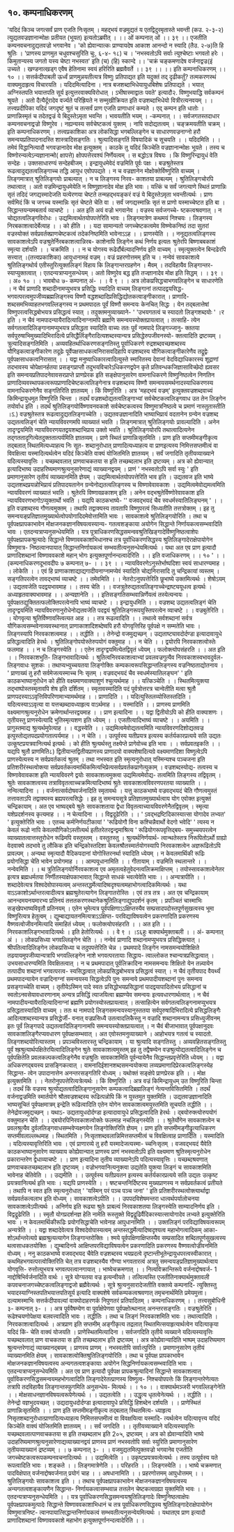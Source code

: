 ## १०. कम्पनाधिकरणम्
'यदिदं किञ्च जगत्सर्वं प्राण एजति निःसृतम् ।
महद्भयं वज्रमुद्यतं य एतद्विदुरमृतास्ते भवन्ती (कउ. २-३-२)
त्युद्यतवज्रज्ञानान्मोक्षः प्रतीयत (भूयत) इत्यतोऽब्रवीत् ।
।। ओं कम्पनात् ओं ।। ३९ ।।
एजतीति कम्पनवचनादुद्यतवज्रो भगवानेव । 'को ह्येवान्यात्कः प्राण्यायदेष
आकाश आनन्दो न स्यादि (तैउ. २-७)ति हि श्रुतिः । 'प्राणस्य प्राणमुत
चधुवश्चसुरिति चुः, ६-४- १८) च ।
'नभस्वतोऽपि सर्वाः त्युश्चेष्टाः भगवतो हरेः ।
किमुतान्यस्य जगतो यस्य चेष्टा नभस्वत' इति (च) (हि) स्कान्दे ।।
'चक्रं चङ्कमणादेष वर्जनाद्वज्र(इं उच्यते ।
खण्डनात्खड्ग एवैष हेतिनामा स्वयं हरिरिति ब्रह्मवैवर्ते ।। ३९ ।।
।। इति कम्पनाधिकरणम् ।। १० ।।
सत्तर्कदीपाबली
ऊर्ध्वं प्राणमुन्नयतीत्यत्र विष्णुः प्रतिपाद्यत इति यदुक्तं तद् दृढीकर्तुं? तत्मकरणस्थं
वाक्यमुदाहृत्य विचारयति । यदिदमित्यादिना । नात्र बजशब्दाभिधेयायुधबिशेषः प्रतिपाद्यते ।
भयात् अग्निस्तपति भयात्तपति सूर्य इत्युत्तरवाक्यविरोधात् । ऽभीषास्माद्वातः पवते' इत्यादौ२.
विष्णुभयाद्धि सर्वकम्पनं श्रूयते । अतो दैत्यैर्दूरादेव वर्ज्यते परिह्रियते न सम्मुखीक्रियत इति
वज्रशब्दाभिधेयो वित्रीरत्यनवयम् । ।
तत्त्वप्रदीपिका
यदिदं जगदृष्टं श्रुतं च तत्सर्वं प्राण एजति प्राणाधारं कम्पते । एद् कम्पन इति धातोः ।
प्राणान्निस्मृतं च तदेतद्वज्रं ये बिदुस्तेऽमृता भवन्ति । भावयतीति भयम् । -कम्पनात् । ।
सर्वजगतस्तदाधार कम्पनवचनाद्वज्रो विष्णुरेव । नह्यन्यस्य सर्वचेष्टकत्वं युक्तम् । नापि
सदोद्यतत्वम् । चङ्क्रमयतीति चक्रम् । इति कम्पनाधिकरणम् ।
तत्त्वप्रकाशिका
अत्र लोकसिद्धा भगबल्लिङ्गेन च साधारणवज्रनाग्नो हरौ समन्वयप्रतिपादनादस्ति
शास्त्रादिसङ्गतिः । श्रुत्यादिसङ्गतिं विषयादिकं च सूचयति । । यदिदमिति । । तमेवं विद्धानित्यादौ
भगवज्रानादेव मोक्ष इत्युक्तम् । काठके तु यदिदं किञ्चेति वज्रज्ञानान्मोक्षः भूयते । तस्य च
विष्णोरन्यत्वेऽन्यज्ञानान्मो( क्षापत्ते) क्षोपपत्तेरवश्यं निर्णेयत्वम् । स बद्धोऽत्र विषयः । कि
विष्णुरिन्द्रायुधं वेति सन्देहः । उक्तसाधारण्यं सन्देहबीजम् । इन्द्रायुधमेवेदं वज्रमिति पूर्वः
पक्षः । बज्रश्रुतेस्तत्र रूढत्वादुद्यतत्वलिङ्गाच्च तद्धि आयुध एवोपपद्यते । न च वज्रज्ञानेन
मोक्षोक्तेर्विष्णुरिति वाच्यम् । लिङ्गमात्रात् श्रुतिलिङ्गयोः प्राबल्यात् । न च लिङ्गस्य निरव-
काशतया प्राबल्यम् । श्रुतिलिङ्गचोरपि तथात्वात् । अतो वज्रमिन्द्रायुधमेयेति न विष्णुज्ञानादेव
मोक्ष इति भावः । यत्किं च सर्वं जगत्याणे स्थितं प्राणान्निः सृतं तदिदं जगद्यस्मादेजति
यत्येरणया चेष्टते तन्महद्भयङ्करं वज्रं ये बिदुस्तेऽमृता भवन्तीत्यर्थः । प्राणः सर्वमिदं किं च
जगच्च यस्मान्निः सृतं चेष्टते चेति वा । सर्वं जगद्यस्मान्निः सृतं स प्राणो यस्माच्चेष्टत इति बा ।
सिद्धान्तयन्यमबतार्य व्याचष्टे । । अत इति अयं वज्रो भगवानेव । वज्रस्य सर्वजगच्चे-
ष्टकत्वश्रवणात् । न चोद्यतत्वलिङ्गविरोधः । उद्यमित्वार्थतयोपपत्तेरिति भावः । लिङ्गमात्रेण
कथमयं निश्चयः । लिङ्गस्य निरबकाशत्वादेर्बेत्याह । । को हीति । । यदा सामान्यतो
जगच्चेष्टकत्वमेव विष्ण्वेकनिष्ठं तदा सुतरां वज्रस्योक्तं सर्वप्रवर्तक्प्राणचेष्टकत्वं तदेकनिष्ठमिति
भावेनाऽऽह । । प्राणस्येति । । ननूद्यतत्वलिङ्गस्य सावकाशत्वेऽपि वज्रश्रुतेर्निरबकाशत्वान्निरब-
काशेनापि लिङ्गेन कथं निर्णय इत्यतः श्रुतेरपि बिष्णाबबकाशं स्मृत्या दर्शयति । । चक्रमिति । । न
च योगस्य रूढेर्दौर्बल्यादनिर्णय इति वाच्यम् । स्मृत्युक्तत्वेन बिन्दढेरपि सत्त्वात् ।(तत्त्वप्रकाशिका)
आयुधानामहं वज्रम् । वज्रं प्रहरणोत्तमम् इति च । नन्वेवं सावकाशत्वे श्रुतिलिङ्गथोर्य
एतीस्तुरित्युक्तलिङ्गं विहाय कि लिङ्गान्तरग्रहणेन । मैवम् । तदविहायैव लिङ्गान्तर-
स्याप्युक्तत्वात् । एतदन्यत्राप्यनुसन्धेयम् । अतो विष्णुरेव बद्ध इति तज्ज्ञानादेव मोक्ष इति
सिद्धम् । । ३९ । । अ० १० । ।
भावबोधः
७- कम्पनात् अं- । । वे ९ । । अत्र लोकप्रसिद्धचाभगवलिङ्गेन च साधारणेति । न चैवं
प्राणादि शब्दादीनामप्युभयत्र प्रसिद्धिः स्यादिति वाच्यम् लिङ्गानां तत्पादद्वयसिद्ध-
भगवत्परत्वमुपजीव्यब्रह्मलिङ्गस्य विष्णौ वद्धशब्दादिप्रसिद्धिद्योतकत्वाङ्गीकारात् । प्राणादि-
शब्दसमभिव्याहतभगवल्लिङ्गस्य न प्रथमपादतः पूर्वं विष्णौ समन्वयः केनचित् सिद्धः । येन
तद्बलात्तेषां विष्णुपरत्वसिद्धबोभयत्र प्रसिद्धत्वं स्यात् । तदुक्तमनुव्याख्याने-
' 'उभयगतत्वं च स्यादतो लिङ्गशब्दयोः ' ।र
इति । न चैवं नामपादन्यायैरादित्यादिनाग्नामपि ब्रह्मणि समन्वयस्योक्तप्रायत्वात् । तत्साहि-
त्येन सर्वगतत्वादिलिङ्गानामप्युभयत्र प्रसिद्धता स्यादिति वाच्यः ततः पूर्वं नामपादे लिङ्गज्जानु-
क्ततया सर्वपुरुषाभिमुख्यादिभिरादित्ये प्रसिद्धैर्लिङ्गैरादित्यशब्दस्यान्यत्र प्रसिद्धेरुपजीवनस्यो-
क्तत्वादिति द्रष्टव्यम् । त्रुत्यादिसङ्गतिमिति । अव्यवहितर्थाधिकरणसङ्गतिस्तु पूर्वाधिकरणे
रुद्रशब्दवच्छशब्दस्य यौगिइकत्वाङ्गीकारेण तदूढेः पूर्वेपक्षसाधकत्वनिरासवदिहापि वज्रशब्दस्य
यौगिकत्वाङ्गीकारेणैव तद्रूद्वेः पूर्वपक्षसाधकत्वनिरासात् । ।
यद्वा मनुष्याधिकारत्वादित्युस्ते स्मारितस्य देवानां वेदविद्याधिकारस्य शूद्राणां तदभावस्य
चोपेक्षानर्हतया प्रसङ्गप्राप्तौ तदुभयविचारेऽधिकरणद्वपेन कृते प्रतिवन्धकजिज्ञासाविच्छेदो
ह्यवसर इति समन्वयप्रतिपादनेवावसरप्राप्ते प्राणप्रेरक इति सङ्क्षेपानुसारेण वामनाधिकरणे
विष्णुनिष्ठत्वेन निणतिन प्राणादिव्यवस्थापकत्वरूपप्राणादिचेष्टकत्वलिङ्गेनात्र वज्रशब्दस्य
विष्णौ समन्वयसमर्थनादस्याधिकरणस्य वामनाधिकरणेनैव सङ्गतिरिति ज्ञातव्यम् । किं
विष्णुरिति । अत्र 'महद्भयं वज्रम्' इत्युक्तवज्रशब्दवाच्यं किमिन्द्रायुधमुत विष्णुरिति चिन्ता ।
तदर्थं वज्रशब्दोद्यतत्वलिङ्गाभ्यां सर्वचेष्टकत्वलिङ्गवाध उत तेन लिङ्गेन तयोर्वाध इति । तदर्थं
श्रुतिलिङ्गयोर्विष्णावनवकाशे सर्वचेष्टकत्वस्य विष्णुमात्रनिष्ठत्वे च प्रमाणं नास्तुतास्तीति ।ऽ.)
वज्रश्रुतेस्तत्र रूढत्वादुद्यतलिङ्गाच्चेति । उद्यतवज्रज्ञानादिति भाष्याभिप्रायं वदतानेन ग्रन्येन
वज्रशब्द उद्यतत्वलिङ्गं चेति न्यायविवरणमपि व्याख्यातं भवति । लिङ्गमात्रात् श्रुतिलिङ्गयोः
प्रावल्यादिति । अनेन तादृग्द्वयमिति न्यायविवरणयतद्वयशब्दाभिप्राय उक्तो भवति ।
श्रुतिलिङ्गयोरपि तथात्वादित्यनेन तद्गततादृगित्येतदुक्ततात्पर्यमिति ज्ञातव्यम् । प्राणे स्थितं
प्राणान्निःसृतमिति । प्राण इति सप्तमीमङ्गीकृत्य तद्बलात् स्थितमित्यध्याहत्य निः सूत-
शब्दानुरोधात् प्राणादित्यध्याहत्य वा प्राणइत्यस्य निमित्तसप्तमीत्वं वा विवक्षित्वा
यस्मादित्यर्थत्वेन यदिदं किञ्चेति वाक्यं योजितमिति ज्ञातव्यम् । सर्वं जगादिति तृतीयव्याख्याने
यदित्यस्यावृत्तिः । यच्छब्दवलात् प्राणवाचकतया स इति तच्छब्दलाभ इति द्रष्टव्यम् । अत्र को
ह्येवान्यात् इत्यादिभाष्य उदाहरिष्यमाणश्रुत्यनुसारेणाद्यं व्याख्यानद्वयम् । प्राणं ' नभस्वतोऽपि
सर्वा स्युः ' इति प्रमाणानुसारेण तृतीयं व्याख्यानमिति ज्ञेयम् । उद्यमित्वार्थतयोपपत्तेरिति भाव
इति । उद्यतवज इति भाष्ये उद्यतशब्दप्रयन्नोभिप्रायं प्रतिपादयतानेन ग्रन्येनोद्यतत्वलिङ्गस्य च
विष्णावेवावकाशः । उद्यमित्वमेवोद्यमत्वमिति न्यायविवरणं व्याख्यातं भवति । श्रुतेरपि
विष्णावव्रकाशम् इति । अनेन वद्भश्रुतेर्विष्णोरेवावकाश इति न्यायविवरणभागोऽप्युक्तार्थो
भवति । यद्यपि काठकभाष्ये-
'' वजवद्भयदं चैव स्वधर्मस्यातिलिङ्घनम् ' । ।
इति वज्रशब्दस्य गौणत्वमुक्तम् । तथापि तद्वाक्यस्य तावतापि विष्णुपरत्वं सिध्यतीति
तत्तत्रोक्तम् । इह तु समन्वयङ्प्रतिज्ञातमुख्यार्थत्वोपयोगादिदमेवोत्तामिति भावः ।
सावकाशत्वे श्रुतिलिङ्गयोरिति । तथा च पूर्वपक्षप्रापकाभावेन मोक्षजनकज्ञानविषयत्वस्यान्य-
गतत्वशङ्काया अयोगेन सिद्धान्ते निर्णायकत्वसम्भवादिति भावः । एतदन्यत्राप्यनुसन्धेयमिति ।
यत्र पूत्राधिकरणसिद्धसमन्ववश्रुतिखिङ्गादेर्विष्णुनिष्ठत्वाशेपः पूर्वपक्षप्रापकश्रुत्यादेः सिद्धान्ते
विष्णाववकाशभिधानश्च तत्र पूर्वाधिकरणसिद्धस्य श्रुतिलिङ्गादेराक्षेपायोगेन विष्णुमात्र-
निष्ठत्वानपायात् सिद्धान्तनिर्णायकत्वं सम्भवतीत्यनुसन्धेयमित्यर्थः । यथा अत एव प्राण
इत्यादौ प्राणादिशब्दानां विष्णाववकाशे महान् भोगः इत्युक्तपूर्णानन्दत्वादेरिति । । इति
वजाधिकरणम् । । १० ' । । (कम्पनाधिकरणदूभावदीपः
७ कम्पनात् ७- । । ३९ । । न्यायविवरणेऽनुस्तेर्भाष्पदिशा स्वयं साधारण्यमाह । । लोकेति
। । एवं हि प्राणाकाशाद्याद्यगादीयनाग्नामप्येवं स्यादिति चोद्यनिरासादि तु चन्द्रिकायां व्यस्तम् ।
सङ्गतिपरत्वेन तावद्भाष्यं व्याचष्टे । । तमेवमिति । । नेतरोऽनुपपत्तेरिति छूभाष्ये उक्तमित्यर्थः ।
शेषोऽयम् । उद्यतवजेति पदद्वयभावमाह । । तस्य चेति । । वजत्रुतेरुद्यतत्वलिङ्गाच्चेन्द्राष्ट्ययूधत्व
इत्यर्थः । अध्याहृतवाक्यभावमाह । । अन्यज्ञानेति । । इतिसङ्गतिसम्भवान्निर्णेयत्वं तस्येत्यन्वयः ।
पूर्वपक्षतद्युक्तितत्फलोक्तिपरत्वेनापि भाष्यं व्याचष्टे । । इन्द्रायुधमिति । । वज्रशब्द उद्यतत्वलिङ्गं
चेति तादृग्द्वयमिति न्यायविवरणानुरोधेनोद्यतवजेति पदद्वयं श्रुतिलिङ्गरूपयुस्तिपरत्वेन व्याचष्टे
। । वज्रबुतेरिति । । योगवृत्या श्रुतिर्विष्णावस्त्वित्यत आह । । तत्र रूढत्वादिति । । तथात्वे
सर्वशब्दानां सर्वत्र यौगिकत्वसम्भवेनाव्यवस्थानात् प्राणाकाशादिशब्देष्वपि हरौ योगवृत्तिरिह
पूर्वपक्षे न सम्मतेति भावः । लिङ्गस्यापि निरवकाशत्वमाह । । तद्धीति । । तेनेन्द्रो वजमुद्यच्छन् ।
उद्यताष्ट्यावदोर्दण्डा इत्यादावायुधे प्रसिद्धत्वादिति हेरर्थः । श्रुतिलिङ्गोपयोस्तेरुपयोगं वक्तुमाह । ।
न चेति । । द्वयोरपि निरवकाशत्वोस्तेः फलमाह । । न च लिङ्गस्येति । । एतेन
तादृग्द्वयमित्येतद्विवृतं ध्येयम् । फलोक्त्योपसंहरति । । अत इति । । निरवकाशभुति-
लिङ्गभावादित्यर्थः । श्रुतित्वनिरवकाशत्वाभ्यां प्रवलवज्रगुत्यैव निरवकाशस्वभावदुर्वल-
लिङ्गवाधः सुशकः । तथाप्यभ्युच्चयतया लिङ्गोक्तिः कम्पकत्वरूपसिद्धान्तलिङ्गस्य
वज्रनिष्ठताद्योतनाय । ' प्राणाख्यं तु हरौ सर्वमेजत्यस्माच्च निः सृतम् । वज्रवद्भयदं चैव
स्वधर्मस्यातिलङ्घन' ' इति काठकभाष्यानुरोधेन को हीति वक्ष्यमाणवाक्याशुणं श्चुत्यर्थमाह । ।
यत्किञ्चेति । । स्थितमित्युक्त्या तद्भाष्पोस्तस्मृतावपि शेष इति दर्शितम् । स्मृतावस्मादिति पदं
पूर्वत्रोत्तरत्र चान्वेतीति मत्वा श्रुतौ प्राणपदस्याऽऽवृत्तिविपरिणामाभ्यामर्थमाह । । प्राणादिति । ।
यदित्युस्तिलव्योस्तिस्तदिति । यदित्यस्याऽऽवृत्या वा यत्तच्छब्दावध्याहृत्य वाऽर्थमाह । ।
यस्मादिति । । प्राणस्य प्राणमिति वक्ष्यमाणश्रुत्यनुरोधेन क्रमेणार्थान्तरद्वयमाह । । प्राण इत्यादिना
। । यद्वा द्वितीयोऽपि को हीति वाक्याशणः । तृतीयस्तु प्राणस्येत्यादि भुतिस्मृत्यशण इति
ध्येयम् । । एजतीत्यादिभाष्यं व्याचष्टे । । अयमिति । । प्रागुस्तमाद्य श्रुत्यर्थमुपेत्याह । । वद्धस्येति । ।
उद्यमित्वमेवोद्यतत्वमिति न्यायविवरणदिशोद्यतवज्र इत्पुस्तोद्यतपदप्रयोगतात्पर्यमाह । । न चेति । ।
उत्पूर्वस्य यतीप्रयत्र इत्यस्य कर्तर्यकारप्रत्यये सति उद्यतः उत्कूष्टप्रयत्रवानित्यर्थ इत्यर्थः । को
हीति श्रुत्यर्थस्तु तक्ष्येप्ते प्रागेवोच्च इति भावः । । सर्वप्रवतइकति । । यद्यपि श्रुतौ प्राणमिति८)
द्वितीयान्तद्वितीयप्राणस्य प्राणादयो वाक्यशेषादित्यग्रे वक्ष्यमाणदिशा विष्णुत्वेऽपि प्राणस्येत्यस्य
न सर्वप्रवर्तकत्वं श्रुतम् । तथा नभस्वत इति स्मृत्यनुरोधात् यस्मिन्यश्च पञ्चजना इति
प्रतिशरीरंस्थत्वोक्त्या सर्वप्रवर्तकत्वमार्थिकमित्यभिप्रेत्यसर्वप्रवर्तकप्राणेत्युकाम् । वज्रशब्दस्योद्य-
तत्वस्य च विष्णावेवावकाश इति न्यायविवरणे द्वयोः सावकाशत्वमुक्त्वा उद्यमित्वमेवोद्य-
तत्वमिति लिङ्गस्य तद्विवृतम् । श्रुतेः सावकाशत्वस्य तत्राविवृतत्वाच्चक्रमित्यादिभाष्यं श्रुतेः
सावकाशत्वविवरणपरतया व्याख्याति । । नन्वित्यादिना । । वर्जनात्सर्वदोषवर्जनादिति स्मृतावर्थः ।
यत्तु काठकभाष्ये वज्रवद्भयदं चेति गौणत्वमुस्तं तत्तावताऽपि तद्वाक्यस्य ब्रह्यपरत्वसिद्धेः । इह
तु समन्वयसूत्रे प्रतिज्ञातमुख्यार्थत्वाय योग एवोक्त इत्युक्तं चन्द्रिकायाम् । अत एव भाष्यद्बये
श्रुतेः सावकाशताया द्वेधा विवृतत्वाच्यायविवरणेनैतद्विवृतम् । स्मृत्या यशेप्रदर्शनस्य कृत्यमाह
। । न चेत्यादिना । । विद्वदूढेरिति । । ' ऽवद्भद्रष्टिदिकास्यात्सा योगादेव लभ्यत' ' इत्युक्तेरिति
भावः । एतच्च कर्मनिर्णयटीकायां ' 'रूढियोगौ विना कश्चिन्नैवार्थो वेदगो भवेदि' ' त्यस्य न
केवलं रूढो नापि केवलयौगिकोऽस्तीत्यर्थ इतीतरेतरद्वन्द्वमाश्रित्य ' रूढियोगरूपवृत्तिद्बय-
समुच्चयपरत्वेन व्याख्यातत्वात्तस्तुरोधेन रूढिमपि वस्तुस्तम् । वस्तुतस्तु । श्रुत्यर्थनिर्णयार्थ-
त्वान्थतेस्तत्र निरूपितोऽर्थो ग्राह्यो वेदवाक्ये तदभावे तु लौकिक इति चन्द्रिकोस्तदिशा
केवलश्रौतस्मार्तयोगस्यापि निरवकाशत्वेन अज्ञरूढितोऽपि प्रावल्पम् । अन्यथा स्मृत्यादौ
वैदिकपदानां योगोस्तिरनर्था स्यादिति ध्येयम् । न केवलमार्थिकी रूढिः प्रयोगसिद्धा चेति
भावेन प्रयोगमाह । । आम्पयूधानामिति । । गीतायाम् । वज्रमिति स्थलान्तरे । । नन्वेवमिति । । थ
त्रुतिलिङ्गयोर्निरवकाशत्व एव अमृतत्वहेतुवेदनत्वलिक्रमाक्षिप्तम् । तयोस्सावकाशत्वेनेतर इत्यत्र
ब्रह्मधर्मतया निर्णीतस्याक्षेपकाभावात् सिद्धान्ते साधकं भवत्येवेति भावः । । अन्यत्रापीति । ।
शब्दादेवेत्यत्र विश्वदेवोपास्यत्वम् अन्तस्तद्धर्मेत्यादिष्वदृश्यत्वमहाभोगत्वादिकमित्यर्थः । यथा
वाऽऽकाशोऽर्थान्तरत्वादीत्यत्र ब्रह्मश्रुतेरत्यागेन लिङ्गातरोस्तिः । एवं तत्र तत्र । अत एव
चन्द्रिकायाम् आनन्दमयनयमारभ्य प्रतिनयं तत्ततकरणस्थानेकश्रुतिलिङ्गाद्युपदर्शनं कृतम् ।
प्रपञ्चितं चास्माभिः सङ्खेपभाष्यविवृतौ प्रतिनयम् । एतेन भूमेत्यत्र पूर्वपक्षिणाऽऽक्षिप्तस्यैव
सम्प्रसादपदोस्तपूर्णसुखत्वस्य भूमा विष्णुरित्यत्र हेतुत्वम् । द्युम्बाद्यायतनमित्यत्राऽऽक्षिप्त-
परविद्याविषयत्वेन प्रकरणादिति प्रकरणस्य वैष्णवत्वोजीवनमित्यादि समाहितं ध्येयम् ।
फलोक्त्योपसंहरति । । अत इति । । निरवकाशलिङ्गभावादित्यर्थः । इति हेतोरित्यर्थः । । वे ९ । ।ऽ६हुः
बाक्यार्थमुक्ताबली
। । अं- कम्पनात् अं । । लोकप्रसिध्या भगवल्लिङ्गेन चेति । । नन्वेवं प्राणादि शब्दानामप्युभयत्र
प्रसिद्धिक्त्यात् । श्रीपतित्वादिलिङ्गेन लोकप्रसिध्या च तदुपपत्तेरिति चेन्न । प्रथमपादे लिङ्गेन
नामसमन्वयोशिक्षिते तढयायमुपजीव्यान्यत्रापि भगवल्लिङ्गेन नाशे भगवत्परतायाः सिद्धाय-
त्वाल्लोकत श्चान्यत्रप्रसिद्धत्वात् । उभयसाधारण्यमिति विवक्षितत्वात् । न च प्रथमपादात्
पूर्वलिक्रादिना नामसमन्वयः शिक्षितो येन तन्न्यायेन तत्पादीय शब्दानां भगवत्परत्व-
स्यसिद्धत्वात् लोकप्रसिद्धबोभयत्र प्रसिद्धत्वं स्यात् । न चैवं तृतीयपाद वैयर्थ्यं प्रथमपादन्यायेन
वज्रादिनाग्नां समन्वयस्य सिद्धत्वेऽपि पुनः समन्वये प्रथमपादीयशब्दानां पुनः समन्वय
प्रसङ्गाच्चेति वाच्यम् । तृतीयेऽस्मिन् पादे स्वतः प्रसिद्धोभयप्रसिद्धानां पादद्वयापादितोभय
प्रसिद्धानां च स्वतोऽनवसेयावधारणानाम् अन्यत्र प्रसिद्धिं त्याजयित्वा ब्रह्मण्येव समन्वयः
इत्यवधारणार्थत्वात् । न चैवं नामपादीयन्यायैरादित्यादिनाग्नां ब्रह्मणि प्रयोगस्योस्तप्रायत्वात् ।
तत्साहित्येन सर्वगतत्वलिङ्गनामप्युभयत्र प्रसिद्धतास्यादिति वाच्यम् । ततः थ नामपादे
लिङ्गसमन्वयस्यानुस्ततया सर्वपुरुषादिभिरादित्ये प्रसिद्धलिङ्गैः आदित्यशब्दस्यान्यत्र प्रसिद्धेर्जी-
वनात् वज्रप्रसिध्यै उतत्वादलिकैस्तु न वज्रादि शब्दानामन्यत्र प्रसिध्युजीवनम् इतः पूर्वं
लिङ्गपादे उद्यतत्वादिलिङ्गानामपि समन्वयस्योक्तप्रायत्वात् । न चैवं बीजाभावात् पूर्वपक्षानुदवः
सावकाशलिङ्गैरप्यवधारण पूर्वपक्षसम्भवात् । अत एवोस्तमनुव्याख्याने । आहोभयत्र गतत्वं च
स्यादतो. लिङ्गशब्दयोरित्यास्ताम् । प्रपञ्चविस्तारस्तु चन्द्रिकायाम् । या श्रुत्यादि सङ्गतिस्तु ।
अव्यवहितसङ्गतिस्तु पूर्वं श्ह्रश्रुत्यार्थपक्षितेरयित्वादिलिङ्गेन श्रुतेः सावकाशत्वमुस्तम् इह तु
तद्वैषम्येन वज्रश्रुत्योद्यतत्वादिलिङ्गेन च पूर्वपक्षितेति प्रवलकल्पकत्वलिङ्गेनैव वज्रश्रुतिः
सावकाशमिति पूर्वन्यायेनैव सिद्धान्तप्रवृत्तेरिति ध्येयम् । । यद्वा अधिकरणद्बयस्य
प्रासङ्गिकत्वात् । वामनादिईशानशब्दसमन्वयोक्त्या लव्यप्रमाणादिप्रेरकत्वलिङ्गस्येह सिद्धान्त-
त्वेन उपादानात्तेन अनन्तरसङ्गतिरि वोध्यम् । यथोक्तं सङ्क्षेपे प्राणप्रेरक इति । । मोक्ष
इत्युक्तमिति । । नेतरोनुपपत्तेरित्यत्रेत्यर्थः । किं विष्णुरिति । अत्र वज्रं किमिन्द्रायुधम् उत
विष्णुरिति चिन्ता । तदर्थं किं वज्रस्य श्रुत्योद्यतत्वादिलिङ्गानुसारेण कम्पकत्वादिब्रह्मलिङ्गं
नेत्यन्तविसितमिति । तदर्थं वर्जनाद्वज्रमिति स्मार्तयोगे श्रौतवज्रशब्दस्य रूढित्पन्नोपि किं न
युस्तमुत युक्तमिति । उद्यतवज्रज्ञानादिति भाष्यसूचितं पूर्वपक्षमात्रम् इन्द्रेति रूढित्वादिति एतेन
योगेन सावकाशत्वमयुस्तमिति सूचयति तद्धीति । । तेनेद्रोवजमुद्यच्छन् । यथाऽ-
उद्यतायुधदोर्दण्डा इत्यादावायुधे प्रसिद्धत्वादिति हेरर्थः । द्बयोरुक्त्योरुपयोगं वक्तुमाहन चेति । ।
द्बयोरपिनिरवकाशत्वोक्तेः फलमाह नचलिङ्गस्येति । । श्रुतेर्योगेन सावकाशत्वेन च प्रवलश्रुत्यैव
दुर्वललिङ्गवाधसम्भवेप्यक्ष्णयेन लिङ्गोक्तिरिति ज्ञेयम् । प्राण इति सप्तमीमङ्गीढ्रुत्याधिकरण
सप्तमीवलाल्लब्धमाह । स्थितमिति । निःसृतशब्दवलान्निमित्तसप्तमीत्वं च विवक्षित्वाह
प्राणादिति । यस्मादिति । यदित्यस्यावृत्तिरिति भावः । एवं प्राणारव्ये तु हरौ यस्मादेजत्यस्मा-
च्चनिःसृतम् । वजवद्भयदं यैवेति काठकभाष्यानुसारेण व्याख्याय कोह्येवान्यात् प्राणस्य प्राणं
नभस्वतोऽपि इति वक्ष्यमाण श्रुतिस्मृत्यनुरोधेन प्रकारान्तरेण द्वेधाव्याचष्टे । । प्राण इत्यादिना
तृतीय व्याख्यानेऽपि पदित्यस्यावृत्तिः । यच्छब्दश्रवणात् प्राणवाचकतच्छब्दलाभ इति दृष्टव्यम् ।
वज्रोभगवानित्यनुक्त्वा उद्यतेति युक्त्या लिङ्गं च सावकाशमिति भावेनाह चेतिवेति । ।
उद्यमीति । । उत्पूर्वस्य यतीप्रयतन इत्यस्य कर्तर्यकारप्रत्यये सति उद्यतः उत्कृष्ट प्रयत्रवानित्यर्थ
इति भावः ।
यद्यपि प्राणस्येति । । षष्टचन्तनिर्दिष्टस्य मुख्यप्राणस्य न सर्वप्रवर्तकत्वं प्रतीयते । तथापि न
स्वत इति स्मृत्यनुरोधात् ' 'यस्मिन् परं पञ्च पञ्च जना' ' इति प्रतिशरीरस्थत्वोक्त्यार्थाद्वा
सर्वप्रवर्तकत्वलाभ इति वोध्यम् । सावकाशत्वेऽपीति । । उपपदविशेषमन्तरा धात्वर्थपर्यालोचनया
सावकाशत्वेऽपीत्यर्थः । अनिर्णय इति रूढ्या श्रुतेः प्राबल्यं निरवकाशतया लिङ्गस्येति
साम्यादनिर्णय इति । विद्वद्रूढेरिति । । स्मृतौ योगप्रदर्शनज्ञ हेति नामेति रूस्तुक्ते
विद्वद्रूढिर्वैदिकास्यात्सायोगादेव लभ्यते इत्युक्तेरिति भावः । न केवलमार्थिकीरूढिः
प्रयोगसिद्धाचेति भावेनाह आपुधानामिति । । उक्तलिङ्गं परविद्याविषयत्वरूपम् अन्यत्रेति । । यद्वा
शब्दादेवेत्यत्र विश्वदेवोपास्यत्वम् अन्तस्तद्धर्मेत्यादिष्वदृश्यत्व महाभोगत्वादिकम् आका-
शोऽर्थान्तरेत्यग्रे ब्रह्मश्रुत्यत्यागेन लिङ्गान्तरोक्तिः । श्मये पूर्वपक्षिणाक्षिप्तस्यैव सम्प्रसादित
शब्दितपूर्णसुखत्वस्य थत्वसाधकतयोक्तिः । द्युम्बादिनये आक्षिप्तपरविद्याविषयत्वेन
प्रकरणादिति प्रकरणस्य वैष्णवत्वोज्रीवनमिति वोध्यम् । ननु काठकभाष्ये वजवद्भयद चैवेति
वज्रशब्दस्य भयप्रदत्वे दृष्टान्तीभूतेन्द्रायुधपरत्वस्वीकारात् । कथमिहभगवत्परत्वोक्तिरिति चेत्
तत्र वज्रशब्दस्यैव गौण्या भगवतारत्वं अत्रतु समन्वयङ्प्रतिज्ञामुख्यार्थत्वाय योगवृत्ति-
रुत्तोत्युभयत्र भगवत्परत्वानगायात् । भाष्येचक्रमणात् । । नित्यविक्रान्तिरूपे वर्जनाद्दोषवर्ज-
1 नाद्दोषिभिर्वर्जनादिति वार्थः । सूत्रे योग्यतया वज्र इत्यन्वीयते । तत्वित्यस्ति एजतीतिनाक्यार्थमुक्तावली
कपवचनाजगच्चेष्टकत्वलिङ्गाद्वजो ब्रह्मैवेत्यर्थः । सूत्रे श्रुत्यनुसारादेजतीति वक्तव्ये कम्पनादि-
त्युक्तिस्तु भयादस्याग्निस्तपतिभयात्तपतिसूर्य इत्यादि वाक्यशेषे सर्वकम्पकत्वश्रवणात्
तमृचनार्थमिति प्रमेयमुत्ता।दल्यामस्माभिः सत्तर्कदीपावल्यां वाक्योदाहरणर्क निपुणतरं
प्रतिपादितम् । कम्पनाधिकरणम् । ।
तत्त्वसुबोधिनी
३- कम्पनात् ३- । । अत्र पूर्ववैषम्येण वा पूर्वाक्षेपेणवा पूर्वपक्षोत्थानात् अनन्तरसङ्गतिः ।
वज्रश्रुतेरिति । रूढेश्चयणोपेक्षया बलवत्त्वादिति भावः । तद्धीतिः । तथा च लिङ्गं
निरवकाशमिति भावः । तथात्वादिति । निरवकाशत्वादित्यर्थः । अत्रप्राण इति सप्तमीम्
अङ्गीकृत्य तद्रलात् स्थितमित्सयाहृत्यार्थत्वेन यदित्याकृया यदिदं किं- चेति वाक्यं योजयति ।
प्राणेस्थितमित्यादिना । सर्वजगदिति तृतीये व्यख्याने यदित्यस्यावृत्तिः यच्छब्दवलात् प्राण
वाचकतया स इति तच्छब्दलाभ इति द्रष्टव्यम् । अत्र कोह्येवान्यादिति भाष्पम् उदाहरिष्यमाण
श्रुत्यन्तरेणाद्यं व्याख्यानद्बयम् । प्राणस्य प्राणम् । नभस्वतोपि सर्वाःत्पुरिति । प्रमाणानुसारेण
तृतीयं व्याख्यानमिति क्षेयम् । सावकाशत्वोक्तिश्रुतिलिङ्गयोरिति । तथा च पूर्वपक्ष प्रापकाभावेन
मोक्षजनकज्ञानविषयत्वस्य अन्यगतत्वशङ्कायाः अयोगेन सिद्धनिर्णायकत्वसम्भवादिति भावः ।
एतदन्यत्राप्यनुसन्धेयमिति । अत एव प्राण इत्यादौ पूर्वपक्ष प्रापकश्रुत्यादिनां सिद्धान्ते
सावकाशत्वात् पूर्वाविकरणसिद्धसमन्वयमहभोगत्वादिति लिङ्गादेरेतत्प्राणस्य विष्णुत्व-
निश्चयोपपत्तेः किं लिङ्गान्तरेणेत्यतः तत्रापि तदविहायैव लिङ्गान्तस्फुगमिति अनुसन्धेय-
मित्यर्थः । । १० । ।
वाक्यार्थमञ्जरी
भगवल्लिङ्गेनेति । । मोक्षसाधनज्ञानविषयत्वरूपेणेत्यर्थः । । उद्यतत्वेति । । उद्धृत्य धृतत्वेनेत्यर्थः
। । तद्धीति । । तेनेन्द्रो वज्ञभुदयच्छत् । उद्यदायुधदोर्दण्डा इत्यादावापुधे प्रसिद्धिं हिशब्देन
दर्शयति । । प्राणेस्थितं प्राणान्निःसृतमिति । । प्राण इति सप्तमीमङ्गीकृत्य तद्बलात् स्थितमित्य-
ध्याहृत्य निसृतशब्दानुरोधात्प्राणादित्यध्याहत्य निमित्तसप्तमीत्वं वा विवक्षयित्वा यस्मादि-
त्यर्थत्वेन यदित्यावृत्त्य यदिदं किञ्चेति वाक्यं योजितमिति ज्ञातव्यम् । । सर्वं जगदिति । ।
तृतीयव्याख्याने यदित्यस्यावृत्तिः यच्छब्दवलात्पाणवाचकतया स इति तच्छब्दलाभ इति
2०५,
द्रष्टव्यम् । अत्र को ह्येवान्यादिति भाष्ये उदाहरिष्यमाणश्रुत्यनुसारेणाद्यव्याख्यानद्वयं प्राणस्य
प्राणं नभस्वतोपि सर्वाः स्युरिति प्रमाणानुसारेण तृतीयव्याख्यानं द्रष्टव्यम् । । ७ कम्पनात् ३-
। । वजमुद्यतमित्पुक्तवज्रो भगवानेव एजतीति जगच्चेष्टकत्वरूपकम्पनवचनादित्यर्थः । ।
उद्यमित्वेति । । उकृष्टप्रयत्रवत्वेत्यर्थः । तस्य उत्पूर्वस्य यते रूपत्वादिति भावः । शङ्कते । ।
लिङ्गमात्रेणेति । । परिहरति । । लिङ्गस्येति । । भाष्ये चक्रमणात् पादविक्षेपात् वर्जनाद्दोषवर्जनात्
प्रयोगं चाह । । अषधानामिति । । प्रहरणोत्तमम् आपुधोत्तमम् । । श्रुतिलिङ्गयोः सावकाशत्व इति
। । तथाच पूर्वपक्षप्रापकाभावेन मोक्षजनकज्ञानविषयत्वस्य अन्यगतत्वशङ्कायणैन सिद्धान्त-
निर्णायकत्वासम्भवान्न तत्तलेन चेष्टकत्वग्रह्या युक्तमिति भावः । । एतदन्यत्राप्यनुसन्धेयमिति । ।
यत्र पूर्वाधिकरणसिद्धसमन्वयश्रुतिलिङ्गादेः विष्णुनिष्ठत्वाक्षेपः पूर्वपक्षप्रापकमुत्पादेः सिद्धान्ते
विष्णाववकाशाभिधानं च तत्र पूर्वाधिकरणसिद्धस्य श्रुतिलिङ्गादेराक्षेपायोगेन विष्णुमात्रनिष्ट-
त्वानपायात्सिद्धान्तनिर्णायकत्वं सम्भवतीत्यनुसन्येयमित्यर्थः । यथातएव प्राण इत्यादौ
प्राणादिशब्दानां विष्णाववकाशे महाभोग इत्युक्तपूर्णानन्दत्वादेरिति । ।

 